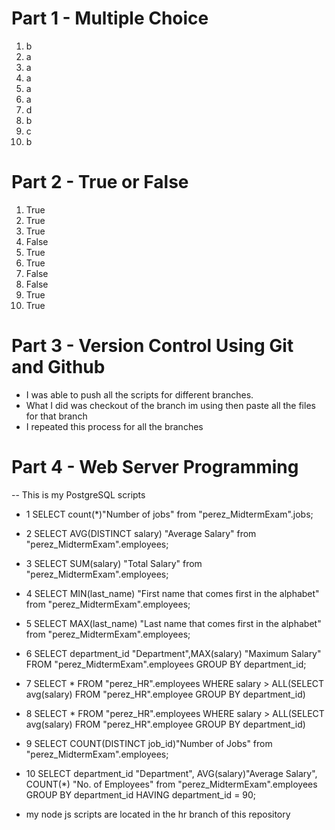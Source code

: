 # Part 1 - Multiple Choice

1. b
2. a
3. a
4. a
5. a
6. a
7. d
8. b
9. c
10. b

# Part 2 - True or False

1. True
2. True
3. True
4. False
5. True
6. True
7. False
8. False
9. True
10. True

# Part 3 - Version Control Using Git and Github
- I was able to push all the scripts for different branches.
- What I did was checkout of the branch im using then paste all the files for that branch
- I repeated this process for all the branches


# Part 4 - Web Server Programming
-- This is my  PostgreSQL scripts 

- 1 
SELECT count(*)"Number of jobs" from "perez_MidtermExam".jobs;
- 2
SELECT AVG(DISTINCT salary) "Average Salary" from "perez_MidtermExam".employees;
- 3
SELECT SUM(salary) "Total Salary" from "perez_MidtermExam".employees;
- 4
SELECT MIN(last_name) "First name that comes first in the alphabet" from "perez_MidtermExam".employees;
- 5
SELECT MAX(last_name) "Last name that comes first in the alphabet" from "perez_MidtermExam".employees;
- 6 
SELECT department_id "Department",MAX(salary) "Maximum Salary" FROM "perez_MidtermExam".employees GROUP BY department_id;
- 7
SELECT * FROM "perez_HR".employees WHERE salary > ALL(SELECT avg(salary) FROM "perez_HR".employee GROUP BY department_id)
- 8
SELECT * FROM "perez_HR".employees WHERE salary > ALL(SELECT avg(salary) FROM "perez_HR".employee GROUP BY department_id)
- 9 
SELECT COUNT(DISTINCT job_id)"Number of Jobs" from "perez_MidtermExam".employees;
- 10
SELECT  department_id "Department", AVG(salary)"Average Salary", COUNT(*) "No. of Employees" from "perez_MidtermExam".employees GROUP BY department_id HAVING department_id = 90;


- my node js scripts are located in the hr branch of this repository